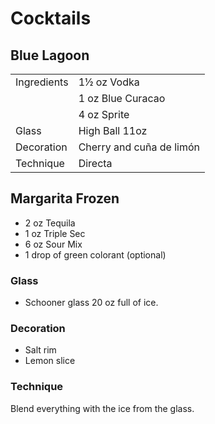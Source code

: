 # Cocktails 
## Blue Lagoon 
|               |                           |
| ------------- |:--------------------------| 
| Ingredients   | 1½ oz Vodka               | 
|               | 1 oz Blue Curacao         | 
|               | 4 oz Sprite               | 
| Glass         | High Ball 11oz            | 
| Decoration    | Cherry and cuña de limón  | 
| Technique     | Directa                   | 





## Margarita Frozen
- 2 oz Tequila
- 1 oz Triple Sec
- 6 oz Sour Mix
- 1 drop of green colorant (optional)

### Glass
- Schooner glass 20 oz full of ice.

### Decoration
- Salt rim
- Lemon slice

### Technique
Blend everything with the ice from the glass.

